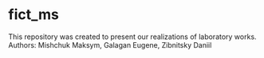 # fict_ms
This repository was created to present our realizations of laboratory works.
Authors: Mishchuk Maksym, Galagan Eugene, Zibnitsky Daniil
